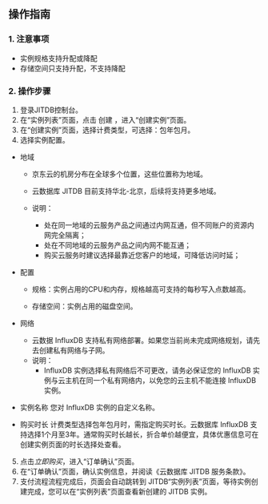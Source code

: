 ## 操作指南

### 1. 注意事项

* 实例规格支持升配或降配
* 存储空间只支持升配，不支持降配

### 2. 操作步骤

1. 登录JITDB控制台。
2. 在“实例列表”页面，点击 创建 ，进入“创建实例”页面。
3. 在“创建实例”页面，选择计费类型，可选择：包年包月。
4. 选择实例配置。
* 地域
  - 京东云的机房分布在全球多个位置，这些位置称为地域。

  - 云数据库 JITDB 目前支持华北-北京，后续将支持更多地域。

  - 说明：

    + 处在同一地域的云服务产品之间通过内网互通，但不同账户的资源内网完全隔离；
    + 处在不同地域的云服务产品之间内网不能互通；
    + 购买云服务时建议选择最靠近您客户的地域，可降低访问时延；
* 配置

  - 规格：实例占用的CPU和内存，规格越高可支持的每秒写入点数越高。

  - 存储空间：实例占用的磁盘空间。
* 网络
  - 云数据 InfluxDB 支持私有网络部署。如果您当前尚未完成网络规划，请先去创建私有网络与子网。
  - 说明：
    + InfluxDB 实例选择私有网络后不可更改，请务必保证您的 InfluxDB 实例与云主机在同一个私有网络内，以免您的云主机不能连接 InfluxDB 实例。
* 实例名称
您对 InfluxDB 实例的自定义名称。
* 购买时长
计费类型选择包年包月时，需指定购买时长。云数据库 InfluxDB 支持选择1个月至3年。通常购买时长越长，折合单价越便宜，具体优惠信息可在创建实例页面的时长选择处查看。
5. 点击*立即购买*，进入“订单确认”页面。
6. 在“订单确认”页面，确认实例信息，并阅读《云数据库 JITDB 服务条款》。
7. 支付流程流程完成后，页面会自动跳转到 JITDB“实例列表”页面，等待实例创建完成，您可以在“实例列表”页面查看新创建的 JITDB 实例。


